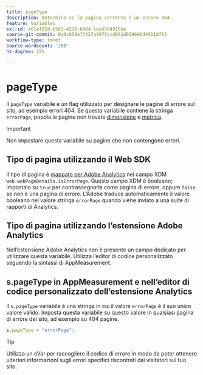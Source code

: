 ```yaml
---
title: pageType
description: Determina se la pagina corrente è un errore 404.
feature: Variables
exl-id: e61ef82d-b583-4230-b904-5ea3584910be
source-git-commit: 8a6c639af7427a9975ccd061d059696d4611dff3
workflow-type: tm+mt
source-wordcount: '208'
ht-degree: 15%

---
```


# pageType

Il `pageType` variabile è un flag utilizzato per designare le pagine di errore sul sito, ad esempio errori 404. Se questa variabile contiene la stringa `errorPage`, popola le pagine non trovate [dimensione](/help/components/dimensions/pages-not-found.md) e [metrica](/help/components/metrics/pages-not-found.md).

>[!IMPORTANT]
>
>Non impostare questa variabile su pagine che non contengono errori.

## Tipo di pagina utilizzando il Web SDK

Il tipo di pagina è [mappato per Adobe Analytics](https://experienceleague.adobe.com/docs/analytics/implementation/aep-edge/variable-mapping.html?lang=it) nel campo XDM `web.webPageDetails.isErrorPage`. Questo campo XDM è booleano; impostalo su `true` per contrassegnarla come pagina di errore, oppure `false` se non è una pagina di errore. L’Adobe traduce automaticamente il valore booleano nel valore stringa `errorPage` quando viene inviato a una suite di rapporti di Analytics.

## Tipo di pagina utilizzando l’estensione Adobe Analytics

Nell’estensione Adobe Analytics non è presente un campo dedicato per utilizzare questa variabile. Utilizza l’editor di codice personalizzato seguendo la sintassi di AppMeasurement.

## s.pageType in AppMeasurement e nell’editor di codice personalizzato dell’estensione Analytics

Il `s.pageType` variabile è una stringa in cui il valore `errorPage` è il suo unico valore valido. Imposta questa variabile su questo valore in qualsiasi pagina di errore del sito, ad esempio su 404 pagine.

```js
s.pageType = "errorPage";
```

>[!TIP]
>
>Utilizza un eVar per raccogliere il codice di errore in modo da poter ottenere ulteriori informazioni sugli errori specifici riscontrati dai visitatori sul tuo sito.
